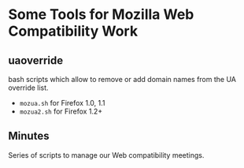 # Some Tools for Mozilla Web Compatibility Work

## uaoverride

bash scripts which allow to remove or add domain names from the UA override list. 
* `mozua.sh` for Firefox 1.0, 1.1
* `mozua2.sh` for Firefox 1.2+

## Minutes

Series of scripts to manage our Web compatibility meetings.

